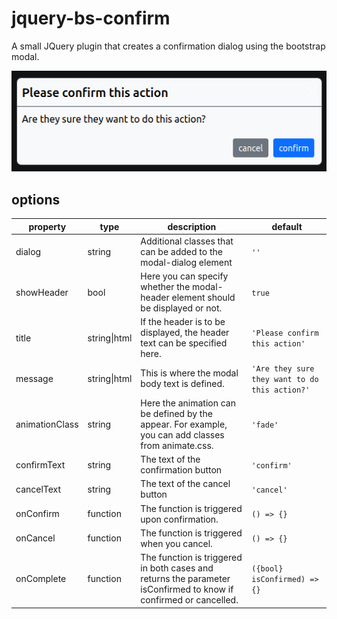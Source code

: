 # jquery-bs-confirm
A small JQuery plugin that creates a confirmation dialog using the bootstrap modal.

![](/demo/img/dialog.png)  

## options

| property       | type         | description                                                                                                      | default                                        |
|----------------|--------------|------------------------------------------------------------------------------------------------------------------|------------------------------------------------|
| dialog         | string       | Additional classes that can be added to the modal-dialog element                                                 | `''`                                           |
| showHeader     | bool         | Here you can specify whether the modal-header element should be displayed or not.                                | `true`                                         |
| title          | string\|html | If the header is to be displayed, the header text can be specified here.                                         | `'Please confirm this action'`                 |
| message        | string\|html | This is where the modal body text is defined.                                                                    | `'Are they sure they want to do this action?'` |
| animationClass | string       | Here the animation can be defined by the appear. For example, you can add classes from animate.css.              | `'fade'`                                       |
| confirmText    | string       | The text of the confirmation button                                                                              | `'confirm'`                                    |
| cancelText     | string       | The text of the cancel button                                                                                    | `'cancel'`                                     |
| onConfirm      | function     | The function is triggered upon confirmation.                                                                     | `() => {}`                                     |
| onCancel       | function     | The function is triggered when you cancel.                                                                       | `() => {}`                                     |
| onComplete     | function     | The function is triggered in both cases and returns the parameter isConfirmed to know if confirmed or cancelled. | `({bool} isConfirmed) => {}`                   |
